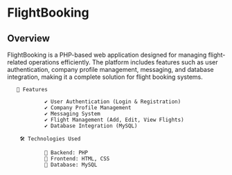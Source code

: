 # FlightBooking

 ## Overview

FlightBooking is a PHP-based web application designed for managing flight-related operations efficiently. The platform includes features such as user authentication, company profile management, messaging, and database integration, making it a complete solution for flight booking systems.

       🚀 Features

                ✔️ User Authentication (Login & Registration)
                ✔️ Company Profile Management
                ✔️ Messaging System
                ✔️ Flight Management (Add, Edit, View Flights)
                ✔️ Database Integration (MySQL)

        🛠️ Technologies Used
        
                🔹 Backend: PHP
                🔹 Frontend: HTML, CSS
                🔹 Database: MySQL

